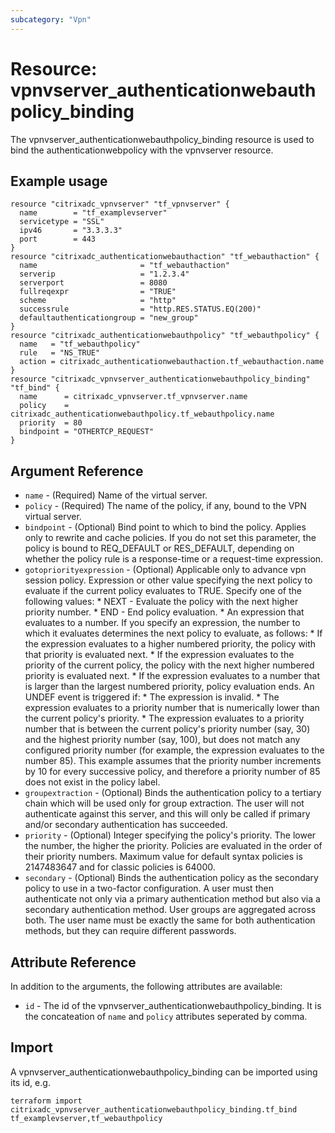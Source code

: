 ```yaml
---
subcategory: "Vpn"
---
```


# Resource: vpnvserver_authenticationwebauthpolicy_binding

The vpnvserver_authenticationwebauthpolicy_binding resource is used to bind the authenticationwebpolicy with the vpnvserver resource.


## Example usage

```hcl
resource "citrixadc_vpnvserver" "tf_vpnvserver" {
  name        = "tf_examplevserver"
  servicetype = "SSL"
  ipv46       = "3.3.3.3"
  port        = 443
}
resource "citrixadc_authenticationwebauthaction" "tf_webauthaction" {
  name                       = "tf_webauthaction"
  serverip                   = "1.2.3.4"
  serverport                 = 8080
  fullreqexpr                = "TRUE"
  scheme                     = "http"
  successrule                = "http.RES.STATUS.EQ(200)"
  defaultauthenticationgroup = "new_group"
}
resource "citrixadc_authenticationwebauthpolicy" "tf_webauthpolicy" {
  name   = "tf_webauthpolicy"
  rule   = "NS_TRUE"
  action = citrixadc_authenticationwebauthaction.tf_webauthaction.name
}
resource "citrixadc_vpnvserver_authenticationwebauthpolicy_binding" "tf_bind" {
  name      = citrixadc_vpnvserver.tf_vpnvserver.name
  policy    = citrixadc_authenticationwebauthpolicy.tf_webauthpolicy.name
  priority  = 80
  bindpoint = "OTHERTCP_REQUEST"
}
```


## Argument Reference

* `name` - (Required) Name of the virtual server.
* `policy` - (Required) The name of the policy, if any, bound to the VPN virtual server.
* `bindpoint` - (Optional) Bind point to which to bind the policy. Applies only to rewrite and cache policies. If you do not set this parameter, the policy is bound to REQ_DEFAULT or RES_DEFAULT, depending on whether the policy rule is a response-time or a request-time expression.
* `gotopriorityexpression` - (Optional) Applicable only to advance vpn session policy. Expression or other value specifying the next policy to evaluate if the current policy evaluates to TRUE.  Specify one of the following values: * NEXT - Evaluate the policy with the next higher priority number. * END - End policy evaluation. * An expression that evaluates to a number. If you specify an expression, the number to which it evaluates determines the next policy to evaluate, as follows: *  If the expression evaluates to a higher numbered priority, the policy with that priority is evaluated next. * If the expression evaluates to the priority of the current policy, the policy with the next higher numbered priority is evaluated next. * If the expression evaluates to a number that is larger than the largest numbered priority, policy evaluation ends. An UNDEF event is triggered if: * The expression is invalid. * The expression evaluates to a priority number that is numerically lower than the current policy's priority. * The expression evaluates to a priority number that is between the current policy's priority number (say, 30) and the highest priority number (say, 100), but does not match any configured priority number (for example, the expression evaluates to the number 85). This example assumes that the priority number increments by 10 for every successive policy, and therefore a priority number of 85 does not exist in the policy label.
* `groupextraction` - (Optional) Binds the authentication policy to a tertiary chain which will be used only for group extraction.  The user will not authenticate against this server, and this will only be called if primary and/or secondary authentication has succeeded.
* `priority` - (Optional) Integer specifying the policy's priority. The lower the number, the higher the priority. Policies are evaluated in the order of their priority numbers. Maximum value for default syntax policies is 2147483647 and for classic policies is 64000.
* `secondary` - (Optional) Binds the authentication policy as the secondary policy to use in a two-factor configuration. A user must then authenticate not only via a primary authentication method but also via a secondary authentication method. User groups are aggregated across both. The user name must be exactly the same for both authentication methods, but they can require different passwords.


## Attribute Reference

In addition to the arguments, the following attributes are available:

* `id` - The id of the vpnvserver_authenticationwebauthpolicy_binding. It is the concateation of  `name` and `policy` attributes seperated by comma.


## Import

A vpnvserver_authenticationwebauthpolicy_binding can be imported using its id, e.g.

```shell
terraform import citrixadc_vpnvserver_authenticationwebauthpolicy_binding.tf_bind tf_examplevserver,tf_webauthpolicy
```
